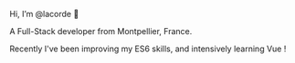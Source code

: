 Hi, I’m @lacorde 👋 

A Full-Stack developer from Montpellier, France.

Recently I've been improving my ES6 skills, and intensively learning Vue !

<!---
lacorde/lacorde is a ✨ special ✨ repository because its `README.md` (this file) appears on your GitHub profile.
You can click the Preview link to take a look at your changes.
--->
